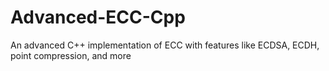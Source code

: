# Advanced-ECC-Cpp
An advanced C++ implementation of ECC with features like ECDSA, ECDH, point compression, and more
